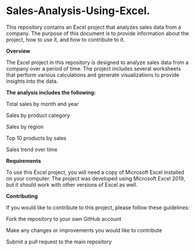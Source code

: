 # Sales-Analysis-Using-Excel.


This repository contains an Excel project that analyzes sales data from a company. The purpose of this document is to provide information about the project, 
how to use it, and how to contribute to it.

**Overview**

The Excel project in this repository is designed to analyze sales data from a company over a period of time. The project includes several worksheets that perform various calculations and generate visualizations to provide insights into the data.

**The analysis includes the following:**

Total sales by month and year

Sales by product category

Sales by region

Top 10 products by sales

Sales trend over time

**Requirements**

To use this Excel project, you will need a copy of Microsoft Excel installed on your computer. The project was developed using Microsoft Excel 2019, 
but it should work with other versions of Excel as well.

**Contributing**

If you would like to contribute to this project, please follow these guidelines:

Fork the repository to your own GitHub account

Make any changes or improvements you would like to contribute

Submit a pull request to the main repository
